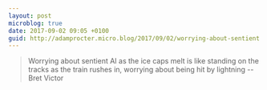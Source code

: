 ```yaml
---
layout: post
microblog: true
date: 2017-09-02 09:05 +0100
guid: http://adamprocter.micro.blog/2017/09/02/worrying-about-sentient.html
---
```

> Worrying about sentient AI as the ice caps melt is like standing on the tracks as the train rushes in, worrying about being hit by lightning -- Bret Victor
